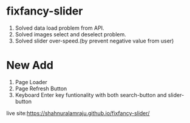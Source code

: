 # fixfancy-slider

1. Solved data load problem from API.
2. Solved images select and deselect problem.
3. Solved slider over-speed.(by prevent negative value from user)

# New Add
1. Page Loader
2. Page Refresh Button
3. Keyboard Enter key funtionality with both search-button and slider-button

live site:https://shahnuralamraju.github.io/fixfancy-slider/

